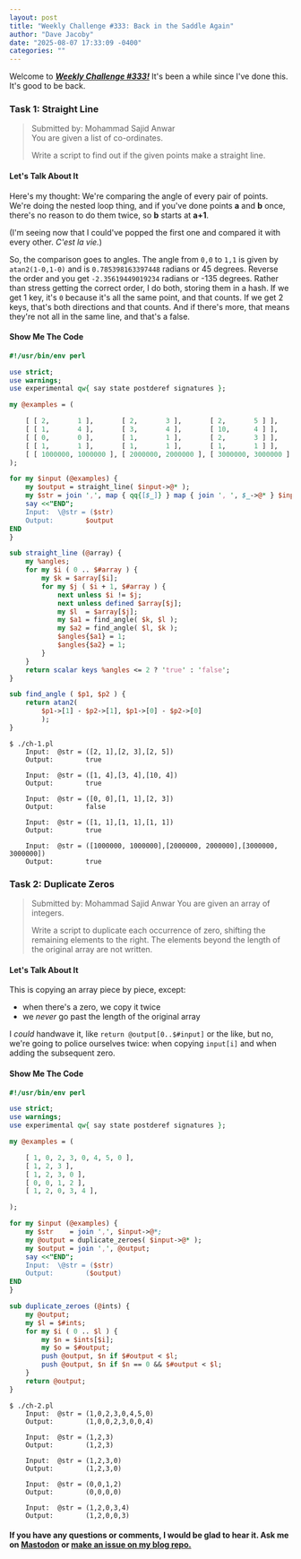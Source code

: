 ```yaml
---
layout: post
title: "Weekly Challenge #333: Back in the Saddle Again"
author: "Dave Jacoby"
date: "2025-08-07 17:33:09 -0400"
categories: ""
---
```


Welcome to [_**Weekly Challenge #333!**_](https://theweeklychallenge.org/blog/perl-weekly-challenge-333/) It's been a while since I've done this. It's good to be back.

### Task 1: Straight Line

> Submitted by: Mohammad Sajid Anwar  
> You are given a list of co-ordinates.
>
> Write a script to find out if the given points make a straight line.

#### Let's Talk About It

Here's my thought: We're comparing the angle of every pair of points. We're doing the nested loop thing, and if you've done points **a** and **b** once, there's no reason to do them twice, so **b** starts at **a+1**.

(I'm seeing now that I could've popped the first one and compared it with every other. _C'est la vie._)

So, the comparison goes to angles. The angle from `0,0` to `1,1` is given by `atan2(1-0,1-0)` and is `0.785398163397448` radians or 45 degrees. Reverse the order and you get `-2.35619449019234` radians or -135 degrees. Rather than stress getting the correct order, I do both, storing them in a hash. If we get 1 key, it's `0` because it's all the same point, and that counts. If we get 2 keys, that's both directions and that counts. And if there's more, that means they're not all in the same line, and that's a false.

#### Show Me The Code

```perl
#!/usr/bin/env perl

use strict;
use warnings;
use experimental qw{ say state postderef signatures };

my @examples = (

    [ [ 2,       1 ],       [ 2,       3 ],       [ 2,       5 ] ],
    [ [ 1,       4 ],       [ 3,       4 ],       [ 10,      4 ] ],
    [ [ 0,       0 ],       [ 1,       1 ],       [ 2,       3 ] ],
    [ [ 1,       1 ],       [ 1,       1 ],       [ 1,       1 ] ],
    [ [ 1000000, 1000000 ], [ 2000000, 2000000 ], [ 3000000, 3000000 ] ],
);

for my $input (@examples) {
    my $output = straight_line( $input->@* );
    my $str = join ',', map { qq{[$_]} } map { join ', ', $_->@* } $input->@*;
    say <<"END";
    Input:  \@str = ($str)
    Output:        $output
END
}

sub straight_line (@array) {
    my %angles;
    for my $i ( 0 .. $#array ) {
        my $k = $array[$i];
        for my $j ( $i + 1, $#array ) {
            next unless $i != $j;
            next unless defined $array[$j];
            my $l  = $array[$j];
            my $a1 = find_angle( $k, $l );
            my $a2 = find_angle( $l, $k );
            $angles{$a1} = 1;
            $angles{$a2} = 1;
        }
    }
    return scalar keys %angles <= 2 ? 'true' : 'false';
}

sub find_angle ( $p1, $p2 ) {
    return atan2(
        $p1->[1] - $p2->[1], $p1->[0] - $p2->[0]
        );
}
```

```text
$ ./ch-1.pl
    Input:  @str = ([2, 1],[2, 3],[2, 5])
    Output:        true

    Input:  @str = ([1, 4],[3, 4],[10, 4])
    Output:        true

    Input:  @str = ([0, 0],[1, 1],[2, 3])
    Output:        false

    Input:  @str = ([1, 1],[1, 1],[1, 1])
    Output:        true

    Input:  @str = ([1000000, 1000000],[2000000, 2000000],[3000000, 3000000])
    Output:        true
```

### Task 2: Duplicate Zeros

> Submitted by: Mohammad Sajid Anwar
> You are given an array of integers.
>
> Write a script to duplicate each occurrence of zero, shifting the remaining elements to the right. The elements beyond the length of the original array are not written.

#### Let's Talk About It

This is copying an array piece by piece, except:

- when there's a zero, we copy it twice
- we _never_ go past the length of the original array

I *could* handwave it, like `return @output[0..$#input]` or the like, but no, we're going to police ourselves twice: when copying `input[i]` and when adding the subsequent zero.

#### Show Me The Code

```perl
#!/usr/bin/env perl

use strict;
use warnings;
use experimental qw{ say state postderef signatures };

my @examples = (

    [ 1, 0, 2, 3, 0, 4, 5, 0 ],
    [ 1, 2, 3 ],
    [ 1, 2, 3, 0 ],
    [ 0, 0, 1, 2 ],
    [ 1, 2, 0, 3, 4 ],

);

for my $input (@examples) {
    my $str    = join ',', $input->@*;
    my @output = duplicate_zeroes( $input->@* );
    my $output = join ',', @output;
    say <<"END";
    Input:  \@str = ($str)
    Output:        ($output)
END
}

sub duplicate_zeroes (@ints) {
    my @output;
    my $l = $#ints;
    for my $i ( 0 .. $l ) {
        my $n = $ints[$i];
        my $o = $#output;
        push @output, $n if $#output < $l;
        push @output, $n if $n == 0 && $#output < $l;
    }
    return @output;
}
```

```text
$ ./ch-2.pl 
    Input:  @str = (1,0,2,3,0,4,5,0)
    Output:        (1,0,0,2,3,0,0,4)

    Input:  @str = (1,2,3)
    Output:        (1,2,3)

    Input:  @str = (1,2,3,0)
    Output:        (1,2,3,0)

    Input:  @str = (0,0,1,2)
    Output:        (0,0,0,0)

    Input:  @str = (1,2,0,3,4)
    Output:        (1,2,0,0,3)
```

#### If you have any questions or comments, I would be glad to hear it. Ask me on [Mastodon](https://mastodon.xyz/@jacobydave) or [make an issue on my blog repo.](https://github.com/jacoby/jacoby.github.io)

